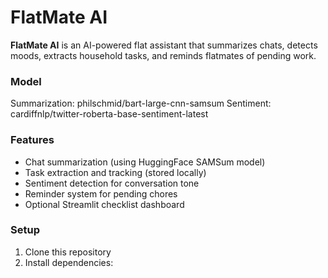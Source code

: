 # FlatMate AI

**FlatMate AI** is an AI-powered flat assistant that summarizes chats, detects moods, extracts household tasks, and reminds flatmates of pending work.

### Model
Summarization: philschmid/bart-large-cnn-samsum
Sentiment: cardiffnlp/twitter-roberta-base-sentiment-latest

### Features
- Chat summarization (using HuggingFace SAMSum model)
- Task extraction and tracking (stored locally)
- Sentiment detection for conversation tone
- Reminder system for pending chores
- Optional Streamlit checklist dashboard

### Setup
1. Clone this repository
2. Install dependencies:
  

